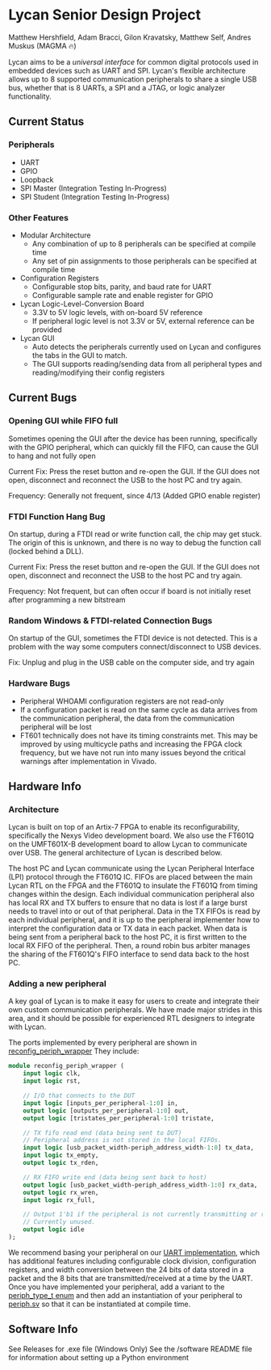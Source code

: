 # Lycan Senior Design Project

Matthew Hershfield, Adam Bracci, Gilon Kravatsky, Matthew Self, Andres Muskus (MAGMA 🔥)

Lycan aims to be a _universal interface_ for common digital protocols used in embedded devices such as UART and SPI. Lycan's flexible architecture allows up to 8 supported communication peripherals to share a single USB bus, whether that is 8 UARTs, a SPI and a JTAG, or logic analyzer functionality.


## Current Status
  
### Peripherals
- UART
- GPIO
- Loopback
- SPI Master (Integration Testing In-Progress)
- SPI Student (Integration Testing In-Progress)

### Other Features
- Modular Architecture
  - Any combination of up to 8 peripherals can be specified at compile time
  - Any set of pin assignments to those peripherals can be specified at compile time
- Configuration Registers
  - Configurable stop bits, parity, and baud rate for UART
  - Configurable sample rate and enable register for GPIO
- Lycan Logic-Level-Conversion Board
  - 3.3V to 5V logic levels, with on-board 5V reference
  - If peripheral logic level is not 3.3V or 5V, external reference can be provided
- Lycan GUI
  - Auto detects the peripherals currently used on Lycan and configures the tabs in the GUI to match.
  - The GUI supports reading/sending data from all peripheral types and reading/modifying their config registers


## Current Bugs
### Opening GUI while FIFO full

Sometimes opening the GUI after the device has been running, specifically with the GPIO peripheral, which can quickly fill the FIFO, can cause the GUI to hang and not fully open

Current Fix: Press the reset button and re-open the GUI. If the GUI does not open, disconnect and reconnect the USB to the host PC and try again.

Frequency: Generally not frequent, since 4/13 (Added GPIO enable register)

### FTDI Function Hang Bug

On startup, during a FTDI read or write function call, the chip may get stuck. The origin of this is unknown, and there is no way to debug the function call (locked behind a DLL).

Current Fix: Press the reset button and re-open the GUI. If the GUI does not open, disconnect and reconnect the USB to the host PC and try again.

Frequency: Not frequent, but can often occur if board is not initially reset after programming a new bitstream

### Random Windows & FTDI-related Connection Bugs

On startup of the GUI, sometimes the FTDI device is not detected. This is a problem with the way some computers connect/disconnect to USB devices.

Fix: Unplug and plug in the USB cable on the computer side, and try again

### Hardware Bugs

- Peripheral WHOAMI configuration registers are not read-only
- If a configuration packet is read on the same cycle as data arrives from the communication peripheral, the data from the communication peripheral will be lost
- FT601 technically does not have its timing constraints met. This may be improved by using multicycle paths and increasing the FPGA clock frequency, but we have not run into many issues beyond the critical warnings after implementation in Vivado.


## Hardware Info

### Architecture

Lycan is built on top of an Artix-7 FPGA to enable its reconfigurability, specifically the Nexys Video development board. We also use the FT601Q on the UMFT601X-B development board to allow Lycan to communicate over USB. The general architecture of Lycan is described below.

The host PC and Lycan communicate using the Lycan Peripheral Interface (LPI) protocol through the FT601Q IC. FIFOs are placed between the main Lycan RTL on the FPGA and the FT601Q to insulate the FT601Q from timing changes within the design. Each individual communication peripheral also has local RX and TX buffers to ensure that no data is lost if a large burst needs to travel into or out of that peripheral. Data in the TX FIFOs is read by each individual peripheral, and it is up to the peripheral implementer how to interpret the configuration data or TX data in each packet. When data is being sent from a peripheral back to the host PC, it is first written to the local RX FIFO of the peripheral. Then, a round robin bus arbiter manages the sharing of the FT601Q's FIFO interface to send data back to the host PC.


### Adding a new peripheral

A key goal of Lycan is to make it easy for users to create and integrate their own custom communication peripherals. We have made major strides in this area, and it should be possible for experienced RTL designers to integrate with Lycan.

The ports implemented by every peripheral are shown in [reconfig_periph_wrapper](./hdl/reconfig_periph_wrapper.sv) They include:
```sv
module reconfig_periph_wrapper (
    input logic clk,
    input logic rst,

    // I/O that connects to the DUT
    input logic [inputs_per_peripheral-1:0] in,
    output logic [outputs_per_peripheral-1:0] out,
    output logic [tristates_per_peripheral-1:0] tristate,

    // TX fifo read end (data being sent to DUT)
    // Peripheral address is not stored in the local FIFOs.
    input logic [usb_packet_width-periph_address_width-1:0] tx_data,
    input logic tx_empty,
    output logic tx_rden,

    // RX FIFO write end (data being sent back to host)
    output logic [usb_packet_width-periph_address_width-1:0] rx_data,
    output logic rx_wren,
    input logic rx_full,

    // Output 1'b1 if the peripheral is not currently transmitting or receiving.
    // Currently unused.
    output logic idle
);
```

We recommend basing your peripheral on our [UART implementation](./hdl/periph/uart/uart.sv), which has additional features including configurable clock division, configuration registers, and width conversion between the 24 bits of data stored in a packet and the 8 bits that are transmitted/received at a time by the UART. Once you have implemented your peripheral, add a variant to the [periph_type_t enum](./hdl/lycan_globals.sv) and then add an instantiation of your peripheral to [periph.sv](./hdl/periph.sv) so that it can be instantiated at compile time.

## Software Info
See Releases for .exe file (Windows Only)
See the /software README file for information about setting up a Python environment
